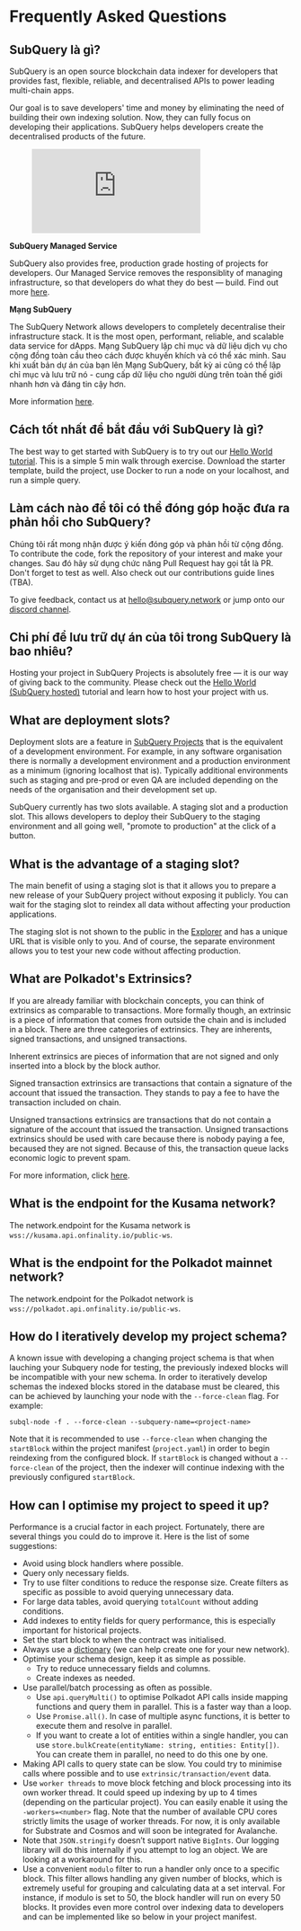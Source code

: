 # Frequently Asked Questions

## SubQuery là gì?

SubQuery is an open source blockchain data indexer for developers that provides fast, flexible, reliable, and decentralised APIs to power leading multi-chain apps.

Our goal is to save developers' time and money by eliminating the need of building their own indexing solution. Now, they can fully focus on developing their applications. SubQuery helps developers create the decentralised products of the future.

<figure class="video_container">
<iframe src="https://www.youtube.com/embed/gCpVz_mkWdo" title="Introducing The SubQuery Network" frameborder="0" allow="accelerometer; autoplay; clipboard-write; encrypted-media; gyroscope; picture-in-picture" allowfullscree="true"></iframe>
</figure>

**SubQuery Managed Service**

SubQuery also provides free, production grade hosting of projects for developers. Our Managed Service removes the responsiblity of managing infrastructure, so that developers do what they do best — build. Find out more [here](/run_publish/publish.md).

**Mạng SubQuery**

The SubQuery Network allows developers to completely decentralise their infrastructure stack. It is the most open, performant, reliable, and scalable data service for dApps. Mạng SubQuery lập chỉ mục và dữ liệu dịch vụ cho cộng đồng toàn cầu theo cách được khuyến khích và có thể xác minh.  Sau khi xuất bản dự án của bạn lên Mạng SubQuery, bất kỳ ai cũng có thể lập chỉ mục và lưu trữ nó - cung cấp dữ liệu cho người dùng trên toàn thế giới nhanh hơn và đáng tin cậy hơn.

More information [here](/subquery_network/introduction.md).

## Cách tốt nhất để bắt đầu với SubQuery là gì?

The best way to get started with SubQuery is to try out our [Hello World tutorial](/assets/pdf/Hello_World_Lab.pdf). This is a simple 5 min walk through exercise. Download the starter template, build the project, use Docker to run a node on your localhost, and run a simple query.

## Làm cách nào để tôi có thể đóng góp hoặc đưa ra phản hồi cho SubQuery?

Chúng tôi rất mong nhận được ý kiến đóng góp và phản hồi từ cộng đồng. To contribute the code, fork the repository of your interest and make your changes. Sau đó hãy sử dụng chức năng Pull Request hay gọi tắt là PR. Don't forget to test as well. Also check out our contributions guide lines (TBA).

To give feedback, contact us at hello@subquery.network or jump onto our [discord channel](https://discord.com/invite/78zg8aBSMG).

## Chi phí để lưu trữ dự án của tôi trong SubQuery là bao nhiêu?

Hosting your project in SubQuery Projects is absolutely free — it is our way of giving back to the community. Please check out the [Hello World (SubQuery hosted)](../run_publish/publish.md) tutorial and learn how to host your project with us.

## What are deployment slots?

Deployment slots are a feature in [SubQuery Projects](https://project.subquery.network) that is the equivalent of a development environment. For example, in any software organisation there is normally a development environment and a production environment as a minimum (ignoring localhost that is). Typically additional environments such as staging and pre-prod or even QA are included depending on the needs of the organisation and their development set up.

SubQuery currently has two slots available. A staging slot and a production slot. This allows developers to deploy their SubQuery to the staging environment and all going well, "promote to production" at the click of a button.

## What is the advantage of a staging slot?

The main benefit of using a staging slot is that it allows you to prepare a new release of your SubQuery project without exposing it publicly. You can wait for the staging slot to reindex all data without affecting your production applications.

The staging slot is not shown to the public in the [Explorer](https://explorer.subquery.network/) and has a unique URL that is visible only to you. And of course, the separate environment allows you to test your new code without affecting production.

## What are Polkadot's Extrinsics?

If you are already familiar with blockchain concepts, you can think of extrinsics as comparable to transactions. More formally though, an extrinsic is a piece of information that comes from outside the chain and is included in a block. There are three categories of extrinsics. They are inherents, signed transactions, and unsigned transactions.

Inherent extrinsics are pieces of information that are not signed and only inserted into a block by the block author.

Signed transaction extrinsics are transactions that contain a signature of the account that issued the transaction. They stands to pay a fee to have the transaction included on chain.

Unsigned transactions extrinsics are transactions that do not contain a signature of the account that issued the transaction. Unsigned transactions extrinsics should be used with care because there is nobody paying a fee, becaused they are not signed. Because of this, the transaction queue lacks economic logic to prevent spam.

For more information, click [here](https://substrate.dev/docs/en/knowledgebase/learn-substrate/extrinsics).

## What is the endpoint for the Kusama network?

The network.endpoint for the Kusama network is `wss://kusama.api.onfinality.io/public-ws`.

## What is the endpoint for the Polkadot mainnet network?

The network.endpoint for the Polkadot network is `wss://polkadot.api.onfinality.io/public-ws`.

## How do I iteratively develop my project schema?

A known issue with developing a changing project schema is that when lauching your Subquery node for testing, the previously indexed blocks will be incompatible with your new schema. In order to iteratively develop schemas the indexed blocks stored in the database must be cleared, this can be achieved by launching your node with the `--force-clean` flag. For example:

```shell
subql-node -f . --force-clean --subquery-name=<project-name>
```

Note that it is recommended to use `--force-clean` when changing the `startBlock` within the project manifest (`project.yaml`) in order to begin reindexing from the configured block. If `startBlock` is changed without a `--force-clean` of the project, then the indexer will continue indexing with the previously configured `startBlock`.


## How can I optimise my project to speed it up?

Performance is a crucial factor in each project. Fortunately, there are several things you could do to improve it. Here is the list of some suggestions:

- Avoid using block handlers where possible.
- Query only necessary fields.
- Try to use filter conditions to reduce the response size. Create filters as specific as possible to avoid querying unnecessary data.
- For large data tables, avoid querying `totalCount` without adding conditions.
- Add indexes to entity fields for query performance, this is especially important for historical projects.
- Set the start block to when the contract was initialised.
- Always use a [dictionary](../tutorials_examples/dictionary.html#how-does-a-subquery-dictionary-work) (we can help create one for your new network).
- Optimise your schema design, keep it as simple as possible.
    - Try to reduce unnecessary fields and columns.
    - Create  indexes as needed.
- Use parallel/batch processing as often as possible.
    - Use `api.queryMulti()` to optimise Polkadot API calls inside mapping functions and query them in parallel. This is a faster way than a loop.
    - Use `Promise.all()`. In case of multiple async functions, it is better to execute them and resolve in parallel.
    - If you want to create a lot of entities within a single handler, you can use `store.bulkCreate(entityName: string, entities: Entity[])`. You can create them in parallel, no need to do this one by one.
- Making API calls to query state can be slow. You could try to minimise calls where possible and to use `extrinsic/transaction/event` data.
- Use `worker threads` to move block fetching and block processing into its own worker thread. It could speed up indexing by up to 4 times (depending on the particular project). You can easily enable it using the `-workers=<number>` flag. Note that the number of available CPU cores strictly limits the usage of worker threads. For now, it is only available for Substrate and Cosmos and will soon be integrated for Avalanche.
- Note that `JSON.stringify` doesn’t support native `BigInts`. Our logging library will do this internally if you attempt to log an object. We are looking at a workaround for this.
- Use a convenient `modulo` filter to run a handler only once to a specific block. This filter allows handling any given number of blocks, which is extremely useful for grouping and calculating data at a set interval. For instance, if modulo is set to 50, the block handler will run on every 50 blocks. It provides even more control over indexing data to developers and can be implemented like so below in your project manifest.
